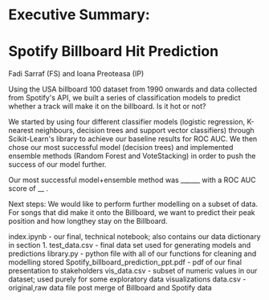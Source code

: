 # Executive Summary:
# Spotify Billboard Hit Prediction
Fadi Sarraf (FS) and Ioana Preoteasa (IP)

Using the USA billboard 100 dataset from 1990 onwards and data collected from Spotify's API, we built a series of classification models to predict whether a track will make it on the billboard. Is it hot or not?

We started by using four different classifier models (logistic regression, K-nearest neighbours, decision trees and support vector classifiers) through Scikit-Learn's library to achieve our baseline results for ROC AUC. We then chose our most successful model (decision trees) and implemented ensemble methods (Random Forest and VoteStacking) in order to push the success of our model further. 

Our most successful model+ensemble method was  ______ with a ROC AUC score of __ .

Next steps:
We would like to perform further modelling on a subset of data. For songs that did make it onto the Billboard, we want to predict their peak position and how longthey stay on the Billboard. 

index.ipynb - our final, technical notebook; also contains our data dictionary in section 1.
test_data.csv - final data set used for generating models and predictions
library.py - python file with all of our functions for cleaning and modelling stored
Spotify_billboard_prediction_ppt.pdf - pdf of our final presentation to stakeholders
vis_data.csv - subset of numeric values in our dataset; used purely for some exploratory data visualizations
data.csv - original,raw data file post merge of Billboard and Spotify data

